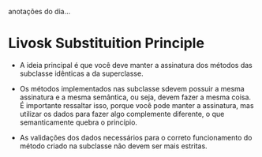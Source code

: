anotações do dia...

# Livosk Substituition Principle

- A ideia principal é que você deve manter a assinatura dos métodos das subclasse idênticas a da superclasse.

- Os métodos implementados nas subclasse sdevem possuir a mesma assinatura e a mesma semântica, ou seja, devem fazer a mesma coisa. É importante ressaltar isso, porque você pode manter a assinatura, mas utilizar os dados para fazer algo complemente diferente, o que semanticamente quebra o princípio.

- As validações dos dados necessários para o correto funcionamento do método criado na subclasse não devem ser mais estritas.
